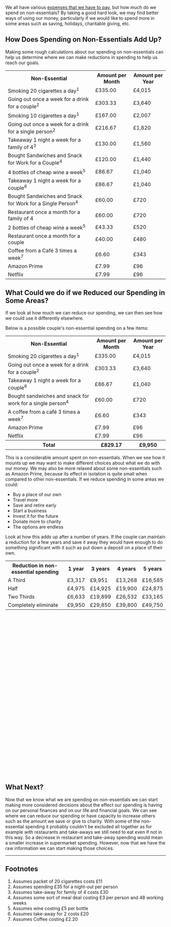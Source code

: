 We all have various [expenses that we have to pay](/articles/how-to-identify-essential-expenses/), but how much do we spend on non-essentials?  By taking a good hard look, we may find better ways of using our money, particularly if we would like to spend more in some areas such as saving, holidays, charitable giving, etc.

## How Does Spending on Non-Essentials Add Up?
Making some rough calculations about our spending on non-essentials can help us determine where we can make reductions in spending to help us reach our goals.

<table class="table table-bordered hand-written">
  <tr><th>Non-Essential</th><th class="text-right">Amount per Month</th><th class="text-right">Amount per Year</th></tr>
  <tr><td>Smoking 20 cigarettes a day<sup>1</sup></td><td class="text-right">£335.00</td><td class="text-right">£4,015</td</tr>
  <tr><td>Going out once a week for a drink for a couple<sup>2</sup></td><td class="text-right">£303.33</td><td class="text-right">£3,640</td></tr>
  <tr><td>Smoking 10 cigarettes a day<sup>1</sup></td><td class="text-right">£167.00</td><td class="text-right">£2,007</td</tr>
  <tr><td>Going out once a week for a drink for a single person<sup>2</sup></td><td class="text-right">£216.67</td><td class="text-right">£1,820</td></tr>
  <tr><td>Takeaway 1 night a week for a family of 4<sup>3</sup></td><td class="text-right">£130.00</td><td class="text-right">£1,560</td</tr>
  <tr><td>Bought Sandwiches and Snack for Work for a Couple<sup>4</sup></td><td class="text-right">£120.00</td><td class="text-right">£1,440</td></tr>
  <tr><td>4 bottles of cheap wine a week<sup>5</sup></td><td class="text-right">£86.67</td><td class="text-right">£1,040</td></tr>
  <tr><td>Takeaway 1 night a week for a couple<sup>6</sup></td><td class="text-right">£86.67</td><td class="text-right">£1,040</td</tr>
  <tr><td>Bought Sandwiches and Snack for Work for a Single Person<sup>4</sup></td><td class="text-right">£60.00</td><td class="text-right">£720</td></tr>
  <tr><td>Restaurant once  a month for a family of 4</td><td class="text-right">£60.00</td><td class="text-right">£720</td</tr>
  <tr><td>2 bottles of cheap wine a week<sup>5</sup></td><td class="text-right">£43.33</td><td class="text-right">£520</td></tr>
  <tr><td>Restaurant once  a month for a couple</td><td class="text-right">£40.00</td><td class="text-right">£480</td</tr>
  <tr><td>Coffee from a Caf&eacute; 3 times a week<sup>7</sup></td><td class="text-right">£6.60</td><td class="text-right">£343</td></tr>
  <tr><td>Amazon Prime</td><td class="text-right">£7.99</td><td class="text-right">£96</td></tr>
  <tr><td>Netflix</td><td class="text-right">£7.99</td><td class="text-right">£96</td></tr>
</table>

## What Could we do if we Reduced our Spending in Some Areas?

If we look at how much we can reduce our spending, we can then see how we could use it differently elsewhere.

Below is a possible couple's non-essential spending on a few items:

<table class="table table-bordered hand-written">
  <tr><th>Non-Essential</th><th class="text-right">Amount per Month</th><th class="text-right">Amount per Year</th></tr>
  <tr><td>Smoking 20 cigarettes a day<sup>1</sup></td><td class="text-right">£335.00</td><td class="text-right">£4,015</td</tr>
  <tr><td>Going out once a week for a drink for a couple<sup>2</sup></td><td class="text-right">£303.33</td><td class="text-right">£3,640</td></tr>
  <tr><td>Takeaway 1 night a week for a couple<sup>6</sup></td><td class="text-right">£86.67</td><td class="text-right">£1,040</td</tr>
  <tr><td>Bought sandwiches and snack for work for a single person<sup>4</sup></td><td class="text-right">£60.00</td><td class="text-right">£720</td></tr>
  <tr><td>A coffee from a caf&eacute; 3 times a week<sup>7</sup></td><td class="text-right">£6.60</td><td class="text-right">£343</td></tr>
  <tr><td>Amazon Prime</td><td class="text-right">£7.99</td><td class="text-right">£96</td></tr>
  <tr><td>Netflix</td><td class="text-right">£7.99</td><td class="text-right">£96</td></tr>
  <tr><th>Total</th><th class="text-right">£829.17</th><th class="text-right">£9,950</th></tr>
</table>

<script type="text/javascript" src="https://www.gstatic.com/charts/loader.js"></script>
<script type="text/javascript">
  google.charts.load('current', {'packages':['corechart']});
  google.charts.setOnLoadCallback(drawChart);

  function drawChart() {
    var data = new google.visualization.DataTable();
    data.addColumn('string', 'Non-Essential');
    data.addColumn('number', 'Amount');
    data.addRows([
      ['Smoking 20 cigarettes a day', 4015],
      ['Going out once a week for a drink for a couple', 3640],
      ['Takeaway 1 night a week for a couple', 1040],
      ['Bough sandwiches and snack for work for a single person', 720],
      ['A coffee from a café 3 times a week', 343],
      ['Amazon Prime', 96],
      ['Netflix', 96],
    ]);
    var options = {'title':'Non-Essential Spending',
                   'width':600,
                   'height':400};
    var chart = new google.visualization.PieChart(document.getElementById('chart_div'));
    chart.draw(data, options);
  }
</script>
<div class="pull-right" id="chart_div"></div>

This is a considerable amount spent on non-essentials.  When we see how it mounts up we may want to make different choices about what we do with our money.  We may also be more relaxed about some non-essentials such as Amazon Prime, because its effect in isolation is quite small when compared to other non-essentials.  If we reduce spending in some areas we could:

* Buy a place of our own
* Travel more
* Save and retire early
* Start a business
* Invest it for the future
* Donate more to charity
* The options are endless

Look at how this adds up after a number of years. If the couple can maintain a reduction for a few years and save it away they would have enough to do something significant with it such as put down a deposit on a place of their own.

<table class="table table-bordered hand-written">
  <tr><th>Reduction in non-essential spending</th><th class="text-right">1 year</th><th class="text-right">3 years</th><th class="text-right">4 years</th><th class="text-right">5 years</th></tr>
  <tr><td>A Third</td><td class="text-right">£3,317</td><td class="text-right">£9,951</td><td class="text-right">£13,268</td><td class="text-right">£16,585</td></tr>
  <tr><td>Half</td><td class="text-right">£4,975</td><td class="text-right">£14,925</td><td class="text-right">£19,900</td><td class="text-right">£24,875</td></tr>
  <tr><td>Two Thirds</td><td class="text-right">£6,633</td><td class="text-right">£19,899</td><td class="text-right">£26,532</td><td class="text-right">£33,165</td></tr>
  <tr><td>Completely eliminate</td><td class="text-right">£9,950</td><td class="text-right">£29,850</td><td class="text-right">£39,800</td><td class="text-right">£49,750</td></tr>
</table>

<script type="text/javascript">
  google.charts.load('current', {'packages':['corechart']});
  google.charts.setOnLoadCallback(drawChart);

  function drawChart() {
    var data = google.visualization.arrayToDataTable([
      ['Years', 'A third', 'Half', 'Two thirds', 'Completely eliminate'],
      ['1 year',  3317, 4975, 6633, 9950],
      ['2 years',  6634, 9950, 13266, 19900],
      ['3 years',  9951, 14925, 19899, 29850],
      ['4 years',  13268, 19900, 26532, 39800],
      ['5 years',  16585, 24875, 33165, 49750]
    ]);

    var options = {
      title: 'Reduction in non-essential spending',
      curveType: 'function',
      legend: { position: 'bottom' }
    };

    var chart = new google.visualization.LineChart(document.getElementById('curve_chart'));

    chart.draw(data, options);
  }
</script>
<div id="curve_chart" style="width: 100%; height: 500px"></div>

## What Next?
Now that we know what we are spending on non-essentials we can start making more considered decisions about the effect our spending is having on our personal finances and on our life and financial goals. We can see where we can reduce our spending or have capacity to increase others such as the amount we save or give to charity. With some of the non-essential spending it probably couldn't be excluded all together as for example with restaurants and take-aways we still need to eat even if not in this way. So a decrease in restaurant and take-away spending would mean a smaller increase in supermarket spending. However, now that we have the raw information we can start making those choices.
<hr />

## Footnotes
1. Assumes packet of 20 cigarettes costs £11
2. Assumes spending £35 for a night-out per person
3. Assumes take-away for family of 4 costs £30
4. Assumes some sort of meal deal costing £3 per person and 48 working weeks
5. Assumes wine costing £5 per bottle
6. Assumes take-away for 2 costs £20
7. Assumes Coffee costing £2.20
